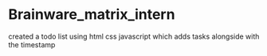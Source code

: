 # Brainware_matrix_intern
created a todo list using html css javascript which adds tasks alongside with the timestamp
